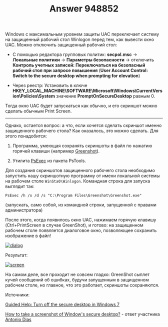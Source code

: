 ﻿---
title: "Answer 948852"
se.owner.user_id: 240512
se.owner.display_name: "MSDN.WhiteKnight"
se.owner.link: "https://ru.stackoverflow.com/users/240512/msdn-whiteknight"
se.answer_id: 948852
se.question_id: 948299
se.post_type: answer
se.score: 4
se.is_accepted: False
---
<p>Windows с максимальным уровнем защиты UAC переключает систему на защищенный рабочий стол Winlogon перед тем, как вывести окно UAC. Можно отключить защищенный рабочий стол:</p>

<ul>
<li><p>С помощью редактора групповых политик: <strong>secpol.msc</strong> -> <strong>Локальные политики</strong> -> <strong>Параметры безопасности</strong> -> отключить <strong>Контроль учетных записей: Переключаться на безопасный рабочий стол при запросе повышения</strong> (<strong>User Account Control: Switch to the secure desktop when prompting for elevation</strong>)</p></li>
<li><p>Через реестр: Установить в ключе  <strong>HKEY_LOCAL_MACHINE\SOFTWARE\Microsoft\Windows\CurrentVersion\Policies\System</strong> значение <strong>PromptOnSecureDesktop</strong> равным 0.</p></li>
</ul>

<p>Тогда окно UAC будет запускаться как обычно, и его скриншот можно сделать обычным Print Screen.</p>

<hr>

<p>Однако, остается вопрос: а что, если хочется сделать скриншот именно защищенного рабочего стола? Как оказалось, это можно сделать. Для этого понадобится:</p>

<ol>
<li><p>Программа, умеющая сохранять скриншоты в файл по нажатию горячей клавиши (например <a href="https://getgreenshot.org" rel="nofollow noreferrer">Greenshot</a>).</p></li>
<li><p>Утилита <a href="https://docs.microsoft.com/en-us/sysinternals/downloads/psexec" rel="nofollow noreferrer">PsExec</a> из пакета PsTools.</p></li>
</ol>

<p>Для создания скриншотов защищенного рабочего стола необходимо запустить нашу скриншотную программу от имени локальной системы на рабочем столе <code>WinSta0\Winlogon</code>. Командная строка для запуска выглядит так:</p>

<pre><code>PsExec /h /x /d /s "C:\Program Files\Greenshot\Greenshot.exe"
</code></pre>

<p>(запускать, само собой, из командной строки, запущенной с правами администратора)</p>

<p>После этого, когда появилось окно UAC, нажимаем горячую клавишу (Ctrl+PrintScreen в случае GreenShot), и готово: на защищенном рабочем столе появляется диалоговое окно, позволяющее сохранить изображение в файл! </p>

<p><a href="https://i.stack.imgur.com/j1nfI.png" rel="nofollow noreferrer"><img src="https://i.stack.imgur.com/j1nfI.png" alt="dialog"></a></p>

<p>Результат:</p>

<p><a href="https://i.stack.imgur.com/jGD0C.png" rel="nofollow noreferrer"><img src="https://i.stack.imgur.com/jGD0C.png" alt="screen"></a></p>

<p>На самом деле, все проходит не совсем гладко: GreenShot сыплет кучей сообщений об ошибках, будучи запущенным в защищенном рабочем столе, но главное, что это работает, скриншоты сохраняются.</p>

<p>Источники:</p>

<p><a href="https://support.microsoft.com/ru-ru/help/975788/guided-help-turn-off-the-secure-desktop-in-windows-7" rel="nofollow noreferrer">Guided Help: Turn off the secure desktop in Windows 7</a></p>

<p><a href="https://superuser.com/a/758754/1001787">How to take a screenshot of Window's secure desktop?</a> - ответ участника <a href="https://superuser.com/users/283926/antonio-dias">Antonio Dias</a></p>
